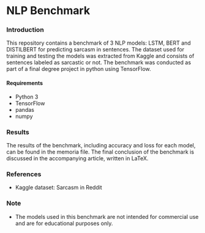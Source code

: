 # NLP Benchmark
### Introduction
This repository contains a benchmark of 3 NLP models: LSTM, BERT and DISTILBERT for predicting sarcasm in sentences. The dataset used for training and testing the models was extracted from Kaggle and consists of sentences labeled as sarcastic or not. The benchmark was conducted as part of a final degree project in python using TensorFlow.

#### Requirements
- Python 3
- TensorFlow
- pandas
- numpy

### Results
The results of the benchmark, including accuracy and loss for each model, can be found in the memoria file. The final conclusion of the benchmark is discussed in the accompanying article, written in LaTeX.

### References
- Kaggle dataset: Sarcasm in Reddit
### Note
- The models used in this benchmark are not intended for commercial use and are for educational purposes only.

